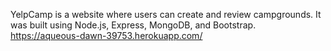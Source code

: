 YelpCamp is a website where users can create and review campgrounds. It was built using Node.js, Express, MongoDB, and Bootstrap.
https://aqueous-dawn-39753.herokuapp.com/
